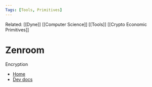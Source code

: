 ```yaml
---
Tags: [Tools, Primitives]
---
```

Related: [[Dyne]] [[Computer Science]] [[Tools]] [[Crypto Economic Primitives]] 
# Zenroom
Encryption
- [Home](https://zenroom.org/)
- [Dev docs](https://dev.zenroom.org/#/)
